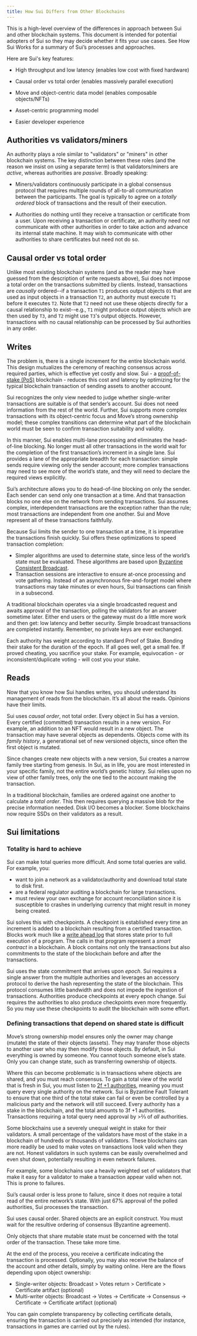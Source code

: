```yaml
---
title: How Sui Differs from Other Blockchains
---
```


This is a high-level overview of the differences in approach between Sui and other blockchain systems. This document is intended for potential adopters of Sui so they may decide whether it fits your use cases. See How Sui Works for a summary of Sui’s processes and approaches.

Here are Sui's key features:

- High throughput and low latency (enables low cost with fixed hardware)

- Causal order vs total order (enables massively parallel execution)

- Move and object-centric data model (enables composable objects/NFTs)

- Asset-centric programming model

- Easier developer experience


## Authorities vs validators/miners

An authority plays a role similar to "validators" or "miners" in other blockchain systems. The key distinction between these roles (and the reason we insist on using a separate term) is that validators/miners are *active*, whereas authorities are *passive*. Broadly speaking:

* Miners/validators continuously participate in a global consensus protocol that requires multiple rounds of all-to-all communication between the participants. The goal is typically to agree on a *totally ordered* block of transactions and the result of their execution.

* Authorities do nothing until they receive a transaction or certificate from a user. Upon receiving a transaction or certificate, an authority need not communicate with other authorities in order to take action and advance its internal state machine. It may wish to communicate with other authorities to share certificates but need not do so.

## Causal order vs total order

Unlike most existing blockchain systems (and as the reader may have guessed from the description of write requests above), Sui does not impose a total order on the transactions submitted by clients. Instead, transactions are *causally* ordered--if a transaction `T1` produces output objects `O1` that are used as input objects in a transaction `T2`, an authority must execute `T1` before it executes `T2`. Note that `T2` need not use these objects directly for a causal relationship to exist--e.g., `T1` might produce output objects which are then used by `T3`, and `T2` might use `T3`'s output objects. However, transactions with no causal relationship can be processed by Sui authorities in any order.

## Writes

The problem is, there is a single increment for the entire blockchain world. This design mutualizes the ceremony of reaching consensus across required parties, which is effective yet costly and slow. Sui - a [proof-of-stake (PoS)](https://en.wikipedia.org/wiki/Proof_of_stake) blockchain - reduces this cost and latency by optimizing for the typical blockchain transaction of sending assets to another account.

Sui recognizes the only view needed to judge whether single-writer transactions are suitable is of that sender’s account. Sui does not need information from the rest of the world. Further, Sui supports more complex transactions with its object-centric focus and Move’s strong ownership model; these complex transitions can determine what part of the blockchain world must be seen to confirm transaction suitability and validity.

In this manner, Sui enables multi-lane processing and eliminates the head-of-line blocking. No longer must all other transactions in the world wait for the completion of the first transaction’s increment in a single lane. Sui provides a lane of the appropriate breadth for each transaction: simple sends require viewing only the sender account; more complex transactions may need to see more of the world’s state, and they will need to declare the required views explicitly.

Sui’s architecture allows you to do head-of-line blocking on only the sender. Each sender can send only one transaction at a time. And that transaction blocks no one else on the network from sending transactions. Sui assumes complex, interdependent transactions are the exception rather than the rule; most transactions are independent from one another. Sui and Move represent all of these transactions faithfully.

Because Sui limits the sender to one transaction at a time, it is imperative the transactions finish quickly. Sui offers these optimizations to speed transaction completion:

* Simpler algorithms are used to determine state, since less of the world’s state must be evaluated. These algorithms are based upon [Byzantine Consistent Broadcast](https://www.bc.edu/content/dam/bc1/schools/mcas/cs/pdf/honors-thesis/Thesis_Yifan-Zhang.pdf).
* Transaction sessions are interactive to ensure at-once processing and vote gathering. Instead of an asynchronous fire-and-forget model where transactions may take minutes or even hours, Sui transactions can finish in a subsecond.

A traditional blockchain operates via a single broadcasted request and awaits approval of the transaction, polling the validators for an answer sometime later. Either end users or the gateway must do a little more work and then get: low latency and better security. Simple broadcast transactions are completed instantly. Remember, no private keys are ever exchanged.

Each authority has weight according to standard Proof of Stake. Bonding their stake for the duration of the epoch. If all goes well, get a small fee. If proved cheating, you sacrifice your stake. For example, equivocation  - or inconsistent/duplicate voting - will cost you your stake.

## Reads

Now that you know how Sui handles writes, you should understand its management of reads from the blockchain. It’s all about the reads. Opinions have their limits.

Sui uses *causal order*, not total order. Every object in Sui has a version. Every certified (committed) transaction results in a new version. For example, an addition to an NFT would result in a new object. The transaction may have several objects as dependents. Objects come with its *family history*, a generational set of new versioned objects, since often the first object is mutated.

Since changes create new objects with a new version, Sui creates a narrow family tree starting from genesis. In Sui, as in life, you are most interested in your specific family, not the entire world’s genetic history. Sui relies upon no view of other family trees, only the one tied to the account making the transaction.

In a traditional blockchain, families are ordered against one another to calculate a *total order*. This then requires querying a massive blob for the precise information needed. Disk I/O becomes a blocker. Some blockchains now require SSDs on their validators as a result.

## Sui limitations

### Totality is hard to achieve

Sui can make total queries more difficult. And some total queries are valid. For example, you:

* want to join a network as a validator/authority and download total state to disk first.
* are a federal regulator auditing a blockchain for large transactions.
* must review your own exchange for account reconciliation since it is susceptible to crashes in underlying currency  that might result in money being created.

Sui solves this with checkpoints. A checkpoint is established every time an increment is added to a blockchain resulting from a certified transaction. Blocks work much like a [write ahead log](https://en.wikipedia.org/wiki/Write-ahead_logging) that stores state prior to full execution of a program. The calls in that program represent a *smart contract* in a blockchain. A block contains not only the transactions but also commitments to the state of the blockchain before and after the transactions.

Sui uses the state commitment that arrives upon *epoch*. Sui requires a single answer from the multiple authorities and leverages an accessory protocol to derive the hash representing the state of the blockchain. This protocol consumes little bandwidth and does not impede the ingestion of transactions. Authorities produce checkpoints at every epoch change. Sui requires the authorities to also produce checkpoints even more frequently. So you may use these checkpoints to audit the blockchain with some effort.

### Defining transactions that depend on shared state is difficult

Move’s strong ownership model ensures only the owner may change (mutate) the state of their objects (assets). They may transfer those objects to another user who may then modify those objects. By default, in Sui everything is owned by someone. You cannot touch someone else’s state. Only you can change state, such as transferring ownership of objects.

Where this can become problematic is in transactions where objects are shared, and you must reach consensus. To gain a total view of the world that is fresh in Sui, you must listen to [2f +1 authorities](https://www.gsd.inesc-id.pt/~mpc/pubs/bc2f+1.pdf), meaning you must query every single authority on the network. Sui is Byzantine Fault Tolerant to ensure that one third of the total stake can fail or even be controlled by a malicious party and the network will still succeed. Every authority has a stake in the blockchain, and the total amounts to 3f +1 authorities. Transactions requiring a total query need approval by >⅔ of *all* authorities.

Some blockchains use a severely unequal weight in stake for their validators. A small percentage of the validators have most of the stake in a blockchain of hundreds or thousands of validators. These blockchains can more readily be used to make votes on transactions look valid when they are not. Honest validators in such systems can be easily overwhelmed and even shut down, potentially resulting in even network failures.

For example, some blockchains use a heavily weighted set of validators that make it easy for a validator to make a transaction appear valid when not. This is prone to failures.

Sui’s causal order is less prone to failure, since it does not require a total read of the entire network’s state. With just 67% approval of the polled authorities, Sui processes the transaction.

Sui uses causal order. Shared objects are an explicit construct. You must wait for the resultive ordering of consensus (Byzantine agreement).

Only objects that share mutable state must be concerned with the total order of the transaction. These take more time.

At the end of the process, you receive a certificate indicating the transaction is processed. Optionally, you may also receive the balance of the account and other details, simply by waiting online. Here are the flows depending upon object ownership:

* Single-writer objects: Broadcast > Votes return > Certificate > Certificate artifact (optional)
* Multi-writer objects: Broadcast -> Votes -> Certificate -> Consensus -> Certificate -> Certificate artifact (optional)

You can gain complete transparency by collecting certificate details, ensuring the transaction is carried out precisely as intended (for instance, transactions in games are carried out by the rules).
